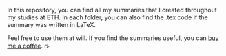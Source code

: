 In this repository, you can find all my summaries that I created throughout my studies at ETH. In each folder, you can also find the .tex code if the summary was written in LaTeX.

Feel free to use them at will. If you find the summaries useful, you can [buy me a coffee](https://www.buymeacoffee.com/szekerbalazs). ☕
